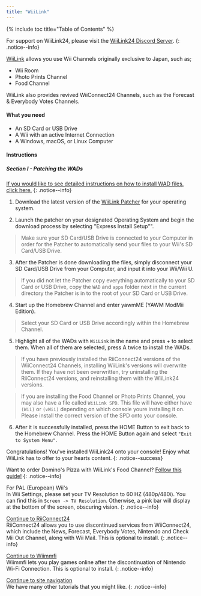 ```yaml
---
title: "WiiLink"
---
```


{% include toc title="Table of Contents" %}

For support on WiiLink24, please visit the [WiiLink24 Discord Server](https://discord.com/invite/reqUMqxu8D).
{: .notice--info}

[WiiLink](https://wiilink24.com/) allows you use Wii Channels originally exclusive to Japan, such as;

- Wii Room
- Photo Prints Channel
- Food Channel

WiiLink also provides revived WiiConnect24 Channels, such as the Forecast & Everybody Votes Channels.

#### What you need

- An SD Card or USB Drive
- A Wii with an active Internet Connection
- A Windows, macOS, or Linux Computer

#### Instructions

##### Section I - Patching the WADs

[If you would like to see detailed instructions on how to install WAD files, click here.](yawmme)
{: .notice--info}

1. Download the latest version of the [WiiLink Patcher](https://github.com/WiiLink24/WiiLink24-Patcher/releases/tag/v1.2.1) for your operating system.

2. Launch the patcher on your designated Operating System and begin the download process by selecting "Express Install Setup"".
> Make sure your SD Card/USB Drive is connected to your Computer in order for the Patcher to automatically send your files to your Wii's SD Card/USB Drive.

3. After the Patcher is done downloading the files, simply disconnect your SD Card/USB Drive from your Computer, and input it into your Wii/Wii U.
> If you did not let the Patcher copy everything automatically to your SD Card or USB Drive, copy the `WAD` and `apps` folder next in the current directory the Patcher is in to the root of your SD Card or USB Drive.

4. Start up the Homebrew Channel and enter yawmME (YAWM ModMii Edition).
> Select your SD Card or USB Drive accordingly within the Homebrew Channel.

5. Highlight all of the WADs with `WiiLink` in the name and press + to select them. When all of them are selected, press A twice to install the WADs.
> If you have previously installed the RiiConnect24 versions of the WiiConnect24 Channels, installing WiiLink's versions will overwrite them. If they have not been overwritten, try uninstalling the RiiConnect24 versions, and reinstalling them with the WiiLink24 versions.

> If you are installing the Food Channel or Photo Prints Channel, you may also have a file called `WiiLink SPD`. This file will have either have `(Wii)` or `(vWii)` depending on which console youre installing it on. Please install the correct version of the SPD onto your console.

6. After it is successfully installed, press the HOME Button to exit back to the Homebrew Channel. Press the HOME Button again and select `"Exit to System Menu"`.

Congratulations! You've installed WiiLink24 onto your console! Enjoy what WiiLink has to offer to your hearts content.
{: .notice--success}

Want to order Domino's Pizza with WiiLink's Food Channel? [Follow this guide!](wiilink-demae-dominos)
{: .notice--info}

For PAL (European) Wii's<br> In Wii Settings, please set your TV Resolution to 60 HZ (480p/480i). You can find this in `Screen -> TV Resolution`. Otherwise, a pink bar will display at the bottom of the screen, obscuring vision.
{: .notice--info}

[Continue to RiiConnect24](riiconnect24)<br> RiiConnect24 allows you to use discontinued services from WiiConnect24, which include the News, Forecast, Everybody Votes, Nintendo and Check Mii Out Channel, along with Wii Mail. This is optional to install.
{: .notice--info}

[Continue to Wiimmfi](wiimmfi)<br> Wiimmfi lets you play games online after the discontinuation of Nintendo Wi-Fi Connection. This is optional to install.
{: .notice--info}

[Continue to site navigation](site-navigation)<br> We have many other tutorials that you might like.
{: .notice--info}
